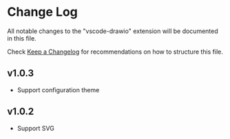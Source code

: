 # Change Log

All notable changes to the "vscode-drawio" extension will be documented in this file.

Check [Keep a Changelog](http://keepachangelog.com/) for recommendations on how to structure this file.

## v1.0.3

- Support configuration theme

## v1.0.2

- Support SVG